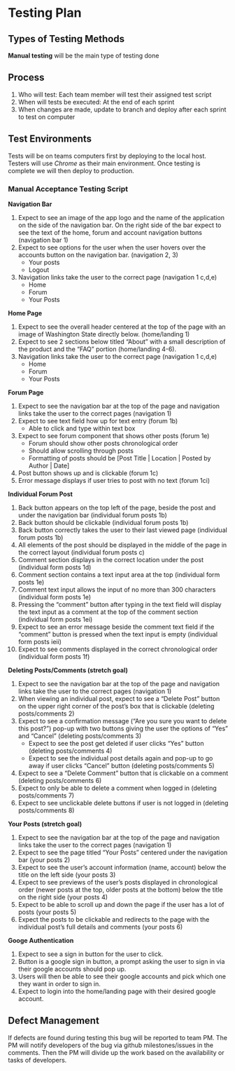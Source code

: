 # Testing Plan

## Types of Testing Methods
**Manual testing** will be the main type of testing done

## Process
1. Who will test: Each team member will test their assigned test script
2. When will tests be executed: At the end of each sprint
3. When changes are made, update to branch and deploy after each sprint to test on computer

## Test Environments
Tests will be on teams computers first by deploying to the local host. Testers will use _Chrome_ as their main environment. Once testing is complete we will then deploy to production.

### Manual Acceptance Testing Script

**Navigation Bar** 
1. Expect to see an image of the app logo and the name of the application on the side of the navigation bar. On the right side of the bar expect to see the text of the home, forum and account navigation buttons (navigation bar 1)
1. Expect to see options for the user when the user hovers over  the accounts button on the navigation bar. (navigation 2, 3)
    - Your posts
    - Logout 
1. Navigation links take the user to the correct page (navigation 1 c,d,e)
    - Home
    - Forum
    - Your Posts

**Home Page**

1. Expect to see the overall header centered at the top of the page with an image of Washington State directly below.  (home/landing 1)
2. Expect to see 2 sections below titled “About” with a small description of the product and the “FAQ” portion (home/landing 4-6). 
3. Navigation links take the user to the correct page (navigation 1 c,d,e)
    - Home
    - Forum
    - Your Posts

**Forum Page**
1. Expect to see the navigation bar at the top of the page and navigation links take the user to the correct pages (navigation 1)
2. Expect to see text field how up for text entry (forum 1b)
    - Able to click and type within text box
3. Expect to see forum component that shows other posts (forum 1e)
    - Forum should show other posts chronological order
    - Should allow scrolling through posts
    - Formatting of posts should be [Post Title | Location | Posted by Author | Date]
4. Post button shows up and is clickable (forum 1c)
5. Error message displays if user tries to post with no text (forum 1ci)


**Individual Forum Post**
1. Back button appears on the top left of the page, beside the post and under the navigation bar (individual forum posts 1b)
2. Back button should be clickable (individual forum posts 1b)
3. Back button correctly takes the user to their last viewed page (individual forum posts 1b)
4. All elements of the post should be displayed in the middle of the page in the correct layout (individual forum posts c)
5. Comment section displays in the correct location under the post (individual form posts 1d)
6. Comment section contains a text input area at the top (individual form posts 1e)
7. Comment text input allows the input of no more than 300 characters (individual form posts 1e)
8. Pressing the “comment” button after typing in the text field will display the text input as a comment at the top of the comment section (individual form posts 1ei)
9. Expect to see an error message beside the comment text field if the “comment” button is pressed when the text input is empty (individual form posts ieii)
10. Expect to see comments displayed in the correct chronological order (individual form posts 1f)


**Deleting Posts/Comments (stretch goal)**
1. Expect to see the navigation bar at the top of the page and navigation links take the user to the correct pages (navigation 1)
2. When viewing an individual post, expect to see a “Delete Post” button on the upper right corner of the post’s box that is clickable (deleting posts/comments 2)
3. Expect to see a confirmation message (“Are you sure you want to delete this post?”) pop-up with two buttons giving the user the options of “Yes” and “Cancel” (deleting posts/comments 3)
    - Expect to see the post get deleted if user clicks “Yes” button (deleting posts/comments 4)
    - Expect to see the individual post details again and pop-up to go away if user clicks “Cancel” button (deleting posts/comments 5)
4. Expect to see a “Delete Comment” button that is clickable on a comment (deleting posts/comments 6)
5. Expect to only be able to delete a comment when logged in (deleting posts/comments 7)
6. Expect to see unclickable delete buttons if user is not logged in (deleting posts/comments 8)

**Your Posts (stretch goal)**
1. Expect to see the navigation bar at the top of the page and navigation links take the user to the correct pages (navigation 1)
2. Expect to see the page titled “Your Posts” centered under the navigation bar (your posts 2)
3. Expect to see the user’s account information (name, account) below the title on the left side (your posts 3)
4. Expect to see previews of the user’s posts displayed in chronological order (newer posts at the top, older posts at the bottom) below the title on the right side (your posts 4)
5. Expect to be able to scroll up and down the page if the user has a lot of posts (your posts 5)
6. Expect the posts to be clickable and redirects to the page with the individual post’s full details and comments (your posts 6)

**Googe Authentication**
1. Expect to see a sign in button for the user to click.
2. Button is a google sign in button,  a prompt asking the user to sign in via their google accounts should pop up. 
3. Users will then be able to see their google accounts and pick which one they want in order to sign in. 
4. Expect to login into the home/landing page with their desired google account. 


## Defect Management
If defects are found during testing this bug will be reported to team PM. The PM will notify developers of the bug via github milestones/issues in the comments. Then the PM will divide up the work based on the availability or tasks of developers.
